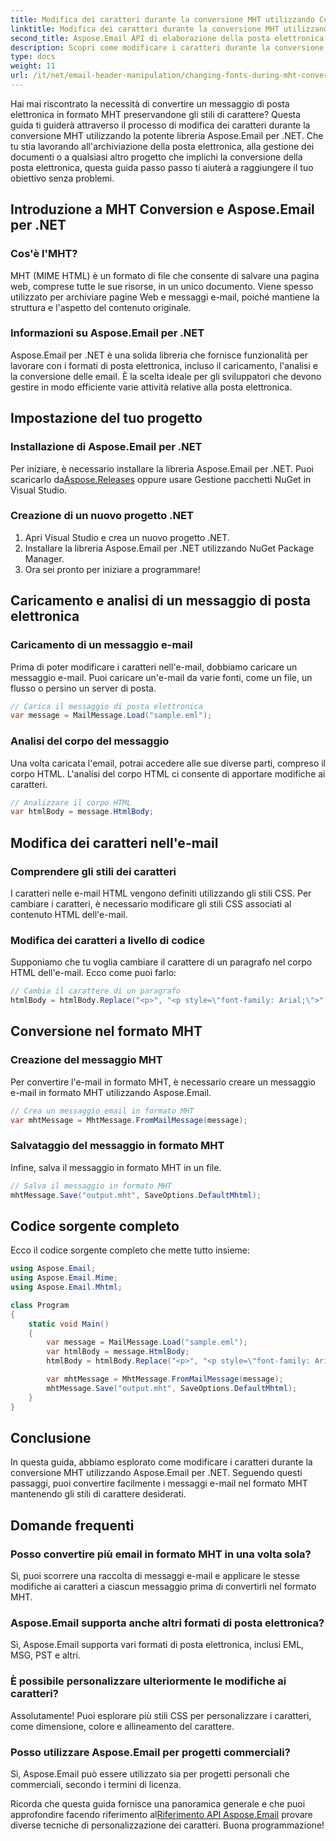 ```yaml
---
title: Modifica dei caratteri durante la conversione MHT utilizzando C#
linktitle: Modifica dei caratteri durante la conversione MHT utilizzando C#
second_title: Aspose.Email API di elaborazione della posta elettronica .NET
description: Scopri come modificare i caratteri durante la conversione MHT utilizzando Aspose.Email per .NET. Guida passo passo con il codice sorgente. Perfetto per l'archiviazione della posta elettronica e la gestione dei documenti.
type: docs
weight: 11
url: /it/net/email-header-manipulation/changing-fonts-during-mht-conversion-using-csharp/
---
```


Hai mai riscontrato la necessità di convertire un messaggio di posta elettronica in formato MHT preservandone gli stili di carattere? Questa guida ti guiderà attraverso il processo di modifica dei caratteri durante la conversione MHT utilizzando la potente libreria Aspose.Email per .NET. Che tu stia lavorando all'archiviazione della posta elettronica, alla gestione dei documenti o a qualsiasi altro progetto che implichi la conversione della posta elettronica, questa guida passo passo ti aiuterà a raggiungere il tuo obiettivo senza problemi.

## Introduzione a MHT Conversion e Aspose.Email per .NET

### Cos'è l'MHT?

MHT (MIME HTML) è un formato di file che consente di salvare una pagina web, comprese tutte le sue risorse, in un unico documento. Viene spesso utilizzato per archiviare pagine Web e messaggi e-mail, poiché mantiene la struttura e l'aspetto del contenuto originale.

### Informazioni su Aspose.Email per .NET

Aspose.Email per .NET è una solida libreria che fornisce funzionalità per lavorare con i formati di posta elettronica, incluso il caricamento, l'analisi e la conversione delle email. È la scelta ideale per gli sviluppatori che devono gestire in modo efficiente varie attività relative alla posta elettronica.

## Impostazione del tuo progetto

### Installazione di Aspose.Email per .NET

 Per iniziare, è necessario installare la libreria Aspose.Email per .NET. Puoi scaricarlo da[Aspose.Releases](https://releases.aspose.com/email/net) oppure usare Gestione pacchetti NuGet in Visual Studio.

### Creazione di un nuovo progetto .NET

1. Apri Visual Studio e crea un nuovo progetto .NET.
2. Installare la libreria Aspose.Email per .NET utilizzando NuGet Package Manager.
3. Ora sei pronto per iniziare a programmare!

## Caricamento e analisi di un messaggio di posta elettronica

### Caricamento di un messaggio e-mail

Prima di poter modificare i caratteri nell'e-mail, dobbiamo caricare un messaggio e-mail. Puoi caricare un'e-mail da varie fonti, come un file, un flusso o persino un server di posta.

```csharp
// Carica il messaggio di posta elettronica
var message = MailMessage.Load("sample.eml");
```

### Analisi del corpo del messaggio

Una volta caricata l'email, potrai accedere alle sue diverse parti, compreso il corpo HTML. L'analisi del corpo HTML ci consente di apportare modifiche ai caratteri.

```csharp
// Analizzare il corpo HTML
var htmlBody = message.HtmlBody;
```

## Modifica dei caratteri nell'e-mail

### Comprendere gli stili dei caratteri

I caratteri nelle e-mail HTML vengono definiti utilizzando gli stili CSS. Per cambiare i caratteri, è necessario modificare gli stili CSS associati al contenuto HTML dell'e-mail.

### Modifica dei caratteri a livello di codice

Supponiamo che tu voglia cambiare il carattere di un paragrafo nel corpo HTML dell'e-mail. Ecco come puoi farlo:

```csharp
// Cambia il carattere di un paragrafo
htmlBody = htmlBody.Replace("<p>", "<p style=\"font-family: Arial;\">");
```

## Conversione nel formato MHT

### Creazione del messaggio MHT

Per convertire l'e-mail in formato MHT, è necessario creare un messaggio e-mail in formato MHT utilizzando Aspose.Email.

```csharp
// Crea un messaggio email in formato MHT
var mhtMessage = MhtMessage.FromMailMessage(message);
```

### Salvataggio del messaggio in formato MHT

Infine, salva il messaggio in formato MHT in un file.

```csharp
// Salva il messaggio in formato MHT
mhtMessage.Save("output.mht", SaveOptions.DefaultMhtml);
```

## Codice sorgente completo

Ecco il codice sorgente completo che mette tutto insieme:

```csharp
using Aspose.Email;
using Aspose.Email.Mime;
using Aspose.Email.Mhtml;

class Program
{
    static void Main()
    {
        var message = MailMessage.Load("sample.eml");
        var htmlBody = message.HtmlBody;
        htmlBody = htmlBody.Replace("<p>", "<p style=\"font-family: Arial;\">");

        var mhtMessage = MhtMessage.FromMailMessage(message);
        mhtMessage.Save("output.mht", SaveOptions.DefaultMhtml);
    }
}
```

## Conclusione

In questa guida, abbiamo esplorato come modificare i caratteri durante la conversione MHT utilizzando Aspose.Email per .NET. Seguendo questi passaggi, puoi convertire facilmente i messaggi e-mail nel formato MHT mantenendo gli stili di carattere desiderati.


## Domande frequenti


### Posso convertire più email in formato MHT in una volta sola?

Sì, puoi scorrere una raccolta di messaggi e-mail e applicare le stesse modifiche ai caratteri a ciascun messaggio prima di convertirli nel formato MHT.

### Aspose.Email supporta anche altri formati di posta elettronica?

Sì, Aspose.Email supporta vari formati di posta elettronica, inclusi EML, MSG, PST e altri.

### È possibile personalizzare ulteriormente le modifiche ai caratteri?

Assolutamente! Puoi esplorare più stili CSS per personalizzare i caratteri, come dimensione, colore e allineamento del carattere.

### Posso utilizzare Aspose.Email per progetti commerciali?

Sì, Aspose.Email può essere utilizzato sia per progetti personali che commerciali, secondo i termini di licenza.

 Ricorda che questa guida fornisce una panoramica generale e che puoi approfondire facendo riferimento al[Riferimento API Aspose.Email](https://reference.aspose.com/email/net/) provare diverse tecniche di personalizzazione dei caratteri. Buona programmazione!